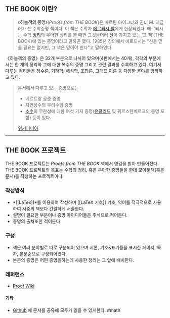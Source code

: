 ## THE BOOK 이란?
>《**하늘책의 증명**》(_Proofs from THE BOOK_)은 마르틴 아이그너와 귄터 M. 지글러가 쓴 수학증명 책이다. 이 책은 수학자 [에르되시 팔](https://www.wikiwand.com/ko/%EC%97%90%EB%A5%B4%EB%90%98%EC%8B%9C_%ED%8C%94 "에르되시 팔")에게 헌정되었다. 에르되시는 수학 [정리](https://www.wikiwand.com/ko/%EC%A0%95%EB%A6%AC "정리")의 우아한 정리를 볼 때면 그것을더러 [신](https://www.wikiwand.com/ko/%EC%8B%A0 "신")이 가지고 있는 ‘그 책’(THE BOOK)에 있는 증명이라고 말하곤 했다. 1985년 강의에서 에르되시는 “신을 믿을 필요는 없지만, 그 책은 믿어야 한다”고 말하였다.
>
《하늘책의 증명》은 32개 부분으로 나뉘어 있으며(4판에서는 40개), 각각의 부분에서는 한 개의 정리와 그에 대한 복수의 증명 그리고 관련 결과를 수록하고 있다. 여기서 다루는 정리들은 [정수론](https://www.wikiwand.com/ko/%EC%A0%95%EC%88%98%EB%A1%A0 "정수론"), [기하학](https://www.wikiwand.com/ko/%EA%B8%B0%ED%95%98%ED%95%99 "기하학"), [해석학](https://www.wikiwand.com/ko/%ED%95%B4%EC%84%9D%ED%95%99_(%EC%88%98%ED%95%99) "해석학 (수학)"), [조합론](https://www.wikiwand.com/ko/%EC%A1%B0%ED%95%A9%EB%A1%A0 "조합론"), [그래프 이론](https://www.wikiwand.com/ko/%EA%B7%B8%EB%9E%98%ED%94%84_%EC%9D%B4%EB%A1%A0 "그래프 이론") 등 다양한 분야를 망라하고 있다.
>본서에서 다루고 있는 증명으로는
>- 베르트랑 공준 증명
>- 자연상수의 무리수임 증명
>- [소수](https://www.wikiwand.com/ko/%EC%86%8C%EC%88%98_(%EC%88%98%EB%A1%A0) "소수 (수론)")의 무한성에 대한 여섯 가지 증명([유클리드](https://www.wikiwand.com/ko/%EC%9C%A0%ED%81%B4%EB%A6%AC%EB%93%9C%EC%9D%98_%EC%A0%95%EB%A6%AC "유클리드의 정리") 및 퓌르스텐베르크의 증명 포함)
등이 있다.
>
>[위키피디아](https://www.wikiwand.com/ko/%ED%95%98%EB%8A%98%EC%B1%85%EC%9D%98_%EC%A6%9D%EB%AA%85)
---
## THE BOOK 프로젝트
THE BOOK 프로젝트는 *Proofs from THE BOOK* 책에서 영감을 받아 만들어졌다. THE BOOK 프로젝트의 목표는 수학의 정리, 혹은 우아한 증명들을 한데 모아둔책(혹은 문서)를 작성하는 프로젝트이다.

### 작성방식
- *[[LaTex]]*를 이용하여 작성하며 [[LaTeX 기호]] 기호, 약어를 적극적으로 사용하여 시중의 책보다 간결하게 서술한다.
-  설명이 필요한 부분이나 증명 아이디어들은 주석으로 적어둔다.
- 증명의 출처또한 적어둔다

### 구성
- 책은 여러 분야별로 따로 구분되어 있으며 서론, 기호&표기등을 표시한 페이지, 목차, 본문순으로 구성되어있다.
- 본문의 증명은 어떤 증명을하는데 사용한 정리는 그 앞에 배치한다.

### 레퍼런스
- [Proof Wiki](https://proofwiki.org/)
#### 기타
- [Github](https://github.com) 에 문서를 공유해 모두가 읽을 수 있게한다.
#math 